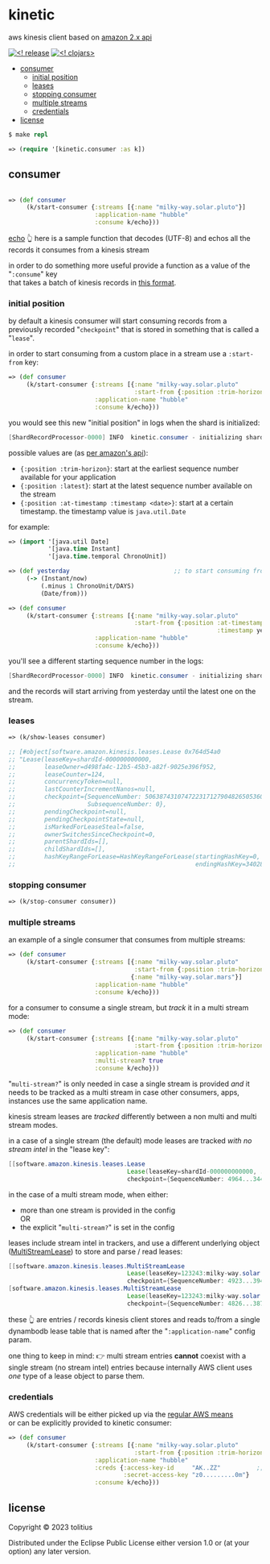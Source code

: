 # kinetic

aws kinesis client based on [amazon 2.x api](https://github.com/awslabs/amazon-kinesis-client)

[![<! release](https://img.shields.io/badge/dynamic/json.svg?label=release&url=https%3A%2F%2Fclojars.org%2Fcom.tolitius%2Fkinetic%2Flatest-version.json&query=version&colorB=blue)](https://github.com/tolitius/kinetic/releases)
[![<! clojars>](https://img.shields.io/clojars/v/com.tolitius/kinetic.svg)](https://clojars.org/com.tolitius/kinetic)

- [consumer](#consumer)
  - [initial position](#initial-position)
  - [leases](#leases)
  - [stopping consumer](#stopping-consumer)
  - [multiple streams](#multiple-streams)
  - [credentials](#credentials)
- [license](#license)

```clojure
$ make repl

=> (require '[kinetic.consumer :as k])
```

## consumer

```clojure

=> (def consumer
     (k/start-consumer {:streams [{:name "milky-way.solar.pluto"}]
                        :application-name "hubble"
                        :consume k/echo}))
```

[echo](https://github.com/tolitius/kinetic/blob/2cdde9a3ca55ec3f2b6a2a4aaa1b6924f454d7f8/src/kinetic/consumer.clj#L190-L198) :point_up_2:
here is a sample function that decodes (UTF-8) and echos all the records it consumes from a kinesis stream

in order to do something more useful provide a function as a value of the "`:consume`" key<br/>
that takes a batch of kinesis records in [this format](https://github.com/tolitius/kinetic/blob/2cdde9a3ca55ec3f2b6a2a4aaa1b6924f454d7f8/src/kinetic/consumer.clj#L85-L94).

### initial position

by default a kinesis consumer will start consuming records from a previously recorded "`checkpoint`" that is stored in something that is called a "`lease`".

in order to start consuming from a custom place in a stream use a `:start-from` key:

```clojure
=> (def consumer
     (k/start-consumer {:streams [{:name "milky-way.solar.pluto"
                                   :start-from {:position :trim-horizon}}]
                        :application-name "hubble"
                        :consume k/echo}))
```

you would see this new "initial position" in logs when the shard is initialized:

```java
[ShardRecordProcessor-0000] INFO  kinetic.consumer - initializing shard shardId-000000000000 at sequence {SequenceNumber: TRIM_HORIZON,SubsequenceNumber: 0}
```

possible values are (as [per amazon's api](https://github.com/awslabs/amazon-kinesis-client/blob/0c5042dadf794fe988438436252a5a8fe70b6b0b/amazon-kinesis-client/src/main/java/software/amazon/kinesis/common/InitialPositionInStreamExtended.java#L36-L39)):

* `{:position :trim-horizon}`: start at the earliest sequence number available for your application
* `{:position :latest}`: start at the latest sequence number available on the stream
* `{:position :at-timestamp :timestamp <date>}`: start at a certain timestamp. the timestamp value is `java.util.Date`

for example:

```clojure
=> (import '[java.util Date]
           '[java.time Instant]
           '[java.time.temporal ChronoUnit])

=> (def yesterday                             ;; to start consuming from
     (-> (Instant/now)
         (.minus 1 ChronoUnit/DAYS)
         (Date/from)))

=> (def consumer
     (k/start-consumer {:streams [{:name "milky-way.solar.pluto"
                                   :start-from {:position :at-timestamp
                                                          :timestamp yesterday}}]
                        :application-name "hubble"
                        :consume k/echo}))
```

you'll see a different starting sequence number in the logs:

```java
[ShardRecordProcessor-0000] INFO  kinetic.consumer - initializing shard shardId-000000000000 at sequence {SequenceNumber: AT_TIMESTAMP,SubsequenceNumber: 0}
```

and the records will start arriving from yesterday until the latest one on the stream.

### leases

```clojure
=> (k/show-leases consumer)

;; [#object[software.amazon.kinesis.leases.Lease 0x764d54a0
;; "Lease(leaseKey=shardId-000000000000,
;;        leaseOwner=d498fa4c-12b5-45b3-a82f-9025e396f952,
;;        leaseCounter=124,
;;        concurrencyToken=null,
;;        lastCounterIncrementNanos=null,
;;        checkpoint={SequenceNumber: 50638743107472231712790482650536060104711379819100635138,
;;                    SubsequenceNumber: 0},
;;        pendingCheckpoint=null,
;;        pendingCheckpointState=null,
;;        isMarkedForLeaseSteal=false,
;;        ownerSwitchesSinceCheckpoint=0,
;;        parentShardIds=[],
;;        childShardIds=[],
;;        hashKeyRangeForLease=HashKeyRangeForLease(startingHashKey=0,
;;                                                  endingHashKey=340282366920938463463374607431768211455))"]]
```

### stopping consumer

```clojure
=> (k/stop-consumer consumer))
```

### multiple streams

an example of a single consumer that consumes from multiple streams:

```clojure
=> (def consumer
     (k/start-consumer {:streams [{:name "milky-way.solar.pluto"
                                   :start-from {:position :trim-horizon}}   ;; <= ":start-from" is optional
                                  {:name "milky-way.solar.mars"}]
                        :application-name "hubble"
                        :consume k/echo}))
```

for a consumer to consume a single stream, but _track_ it in a multi stream mode:

```clojure
=> (def consumer
     (k/start-consumer {:streams [{:name "milky-way.solar.pluto"
                                   :start-from {:position :trim-horizon}}]
                        :application-name "hubble"
                        :multi-stream? true
                        :consume k/echo}))
```

"`multi-stream?`" is only needed in case a single stream is provided _and_ it needs to be tracked as a multi stream in case other consumers, apps, instances use the same application name.

kinesis stream leases are _tracked_ differently between a non multi and multi stream modes.

in a case of a single stream (the default) mode leases are tracked _with no stream intel_ in the "lease key":

```java
[[software.amazon.kinesis.leases.Lease
                                 Lease(leaseKey=shardId-000000000000, ... )
                                 checkpoint={SequenceNumber: 4964...3442, SubsequenceNumber: 0}]]
```

in the case of a multi stream mode, when either:
* more than one stream is provided in the config<br/>
OR
* the explicit "`multi-stream?`" is set in the config

leases include stream intel in trackers, and use a different underlying object ([MultiStreamLease](https://github.com/awslabs/amazon-kinesis-client/blob/master/amazon-kinesis-client/src/main/java/software/amazon/kinesis/leases/MultiStreamLease.java)) to store and parse / read leases:

```java
[[software.amazon.kinesis.leases.MultiStreamLease
                                 Lease(leaseKey=123243:milky-way.solar.pluto:1:shardId-000000000000, ... )
                                 checkpoint={SequenceNumber: 4923...3941, SubsequenceNumber: 0}]
[software.amazon.kinesis.leases.MultiStreamLease
                                 Lease(leaseKey=123243:milky-way.solar.mars:1:shardId-000000000000, ... )
                                 checkpoint={SequenceNumber: 4826...3870, SubsequenceNumber: 0}]]

```

these 👆 are entries / records kinesis client stores and reads to/from a single dynambodb lease table that is named after the "`:application-name`" config param.

one thing to keep in mind: 👉 multi stream entries **cannot** coexist with a single stream (no stream intel) entries
because internally AWS client uses _one_ type of a lease object to parse them.

### credentials

AWS credentials will be either picked up via the [regular AWS means](https://docs.aws.amazon.com/sdk-for-java/latest/developer-guide/credentials-chain.html)<br/>
or can be explicitly provided to kinetic consumer:

```clojure
=> (def consumer
     (k/start-consumer {:streams [{:name "milky-way.solar.pluto"
                                   :start-from {:position :trim-horizon}}]
                        :application-name "hubble"
                        :creds {:access-key-id     "AK..ZZ"          ;; <= via a "creds" map
                                :secret-access-key "z0.........0m"}
                        :consume k/echo}))
```

## license

Copyright © 2023 tolitius

Distributed under the Eclipse Public License either version 1.0 or (at
your option) any later version.

